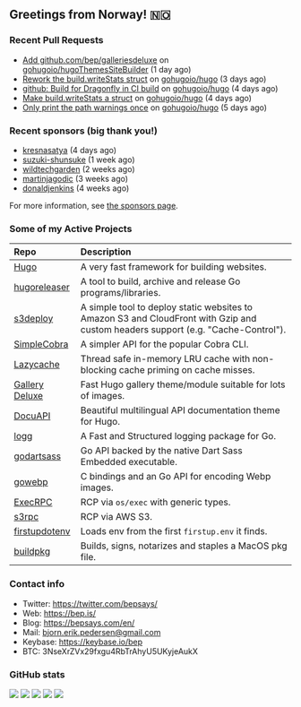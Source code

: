 ## Greetings from Norway! 🇳🇴

### Recent Pull Requests

- [Add github.com/bep/galleriesdeluxe](https://github.com/gohugoio/hugoThemesSiteBuilder/pull/310) on [gohugoio/hugoThemesSiteBuilder](https://github.com/gohugoio/hugoThemesSiteBuilder) (1 day ago)
- [Rework the build.writeStats struct](https://github.com/gohugoio/hugo/pull/11201) on [gohugoio/hugo](https://github.com/gohugoio/hugo) (3 days ago)
- [github: Build for Dragonfly in CI build](https://github.com/gohugoio/hugo/pull/11196) on [gohugoio/hugo](https://github.com/gohugoio/hugo) (4 days ago)
- [Make build.writeStats a struct](https://github.com/gohugoio/hugo/pull/11194) on [gohugoio/hugo](https://github.com/gohugoio/hugo) (4 days ago)
- [Only print the path warnings once](https://github.com/gohugoio/hugo/pull/11188) on [gohugoio/hugo](https://github.com/gohugoio/hugo) (5 days ago)

### Recent sponsors (big thank you!)

- [kresnasatya](https://github.com/kresnasatya) (4 days ago)
- [suzuki-shunsuke](https://github.com/suzuki-shunsuke) (1 week ago)
- [wildtechgarden](https://github.com/wildtechgarden) (2 weeks ago)
- [martinjagodic](https://github.com/martinjagodic) (3 weeks ago)
- [donaldjenkins](https://github.com/donaldjenkins) (4 weeks ago)

For more information, see [the sponsors page](https://github.com/sponsors/bep/).

### Some of my Active Projects

| Repo  | Description |
| :---------------------------------------- | :------------------------------------------- |
| [Hugo](https://github.com/gohugoio/hugo)|A very fast framework for building websites. |
| [hugoreleaser](https://github.com/gohugoio/hugoreleaser)| A tool to build, archive and release Go programs/libraries.  |
| [s3deploy](https://github.com/bep/s3deploy)| A simple tool to deploy static websites to Amazon S3 and CloudFront with Gzip and custom headers support (e.g. "Cache-Control").|
| [SimpleCobra](https://github.com/bep/simplecobra)|A simpler API for the popular Cobra CLI.|
| [Lazycache](https://github.com/bep/lazycache)| Thread safe in-memory LRU cache with non-blocking cache priming on cache misses.  |
| [Gallery Deluxe](https://github.com/bep/gallerydeluxe)|Fast Hugo gallery theme/module suitable for lots of images.  |
| [DocuAPI](https://github.com/bep/docuapi)| Beautiful multilingual API documentation theme for Hugo.  |
| [logg](https://github.com/bep/logg)| A Fast and Structured logging package for Go.  |
| [godartsass](https://github.com/bep/godartsass)| Go API backed by the native Dart Sass Embedded executable. |
| [gowebp](https://github.com/bep/gowebp)|C bindings and an Go API for encoding Webp images. |
| [ExecRPC](https://github.com/bep/execrpc)|RCP via `os/exec` with generic types.  |
| [s3rpc](https://github.com/bep/s3rpc)|RCP via AWS S3.|
| [firstupdotenv](https://github.com/bep/firstupdotenv)|Loads env from the first `firstup.env` it finds. |
| [buildpkg](https://github.com/bep/buildpkg)| Builds, signs, notarizes and staples a MacOS pkg file. |

### Contact info
- Twitter: https://twitter.com/bepsays/
- Web: https://bep.is/
- Blog: https://bepsays.com/en/
- Mail: bjorn.erik.pedersen@gmail.com
- Keybase: https://keybase.io/bep
- BTC: 3NseXrZVx29fxgu4RbTrAhyU5UKyjeAukX


### GitHub stats

![](https://github-profile-summary-cards.vercel.app/api/cards/profile-details?username=bep&theme=github)
![](https://github-profile-summary-cards.vercel.app/api/cards/repos-per-language?username=bep&theme=github)
![](https://github-profile-summary-cards.vercel.app/api/cards/most-commit-language?username=bep&theme=github)
![](https://github-profile-summary-cards.vercel.app/api/cards/stats?username=bep&theme=github)
![](https://github-profile-summary-cards.vercel.app/api/cards/productive-time?username=bep&theme=github)
